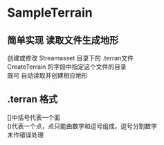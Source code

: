 # SampleTerrain
## 简单实现 读取文件生成地形
创建或修改 Streamasset 目录下的 .terran文件  
CreateTerrain 的字段中指定这个文件的目录  
既可 自动读取并创建相应地形  

## .terran 格式
[]中括号代表一个面  
()代表一个点，点只能由数字和逗号组成，逗号分割数字  
未作错误处理  